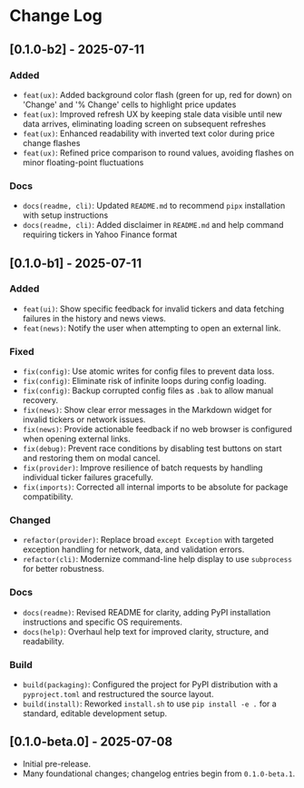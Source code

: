 # Change Log

## [0.1.0-b2] - 2025-07-11

### Added
-   `feat(ux)`: Added background color flash (green for up, red for down) on 'Change' and '% Change' cells to highlight price updates
-   `feat(ux)`: Improved refresh UX by keeping stale data visible until new data arrives, eliminating loading screen on subsequent refreshes
-   `feat(ux)`: Enhanced readability with inverted text color during price change flashes
-   `feat(ux)`: Refined price comparison to round values, avoiding flashes on minor floating-point fluctuations

### Docs

-   `docs(readme, cli)`: Updated `README.md` to recommend `pipx` installation with setup instructions
-   `docs(readme, cli)`: Added disclaimer in `README.md` and help command requiring tickers in Yahoo Finance format

## [0.1.0-b1] - 2025-07-11

### Added

-   `feat(ui)`: Show specific feedback for invalid tickers and data fetching failures in the history and news views.
-   `feat(news)`: Notify the user when attempting to open an external link.
  
### Fixed

-   `fix(config)`: Use atomic writes for config files to prevent data loss.
-   `fix(config)`: Eliminate risk of infinite loops during config loading.
-   `fix(config)`: Backup corrupted config files as `.bak` to allow manual recovery.
-   `fix(news)`: Show clear error messages in the Markdown widget for invalid tickers or network issues.
-   `fix(news)`: Provide actionable feedback if no web browser is configured when opening external links.
-   `fix(debug)`: Prevent race conditions by disabling test buttons on start and restoring them on modal cancel.
-   `fix(provider)`: Improve resilience of batch requests by handling individual ticker failures gracefully.
-   `fix(imports)`: Corrected all internal imports to be absolute for package compatibility.

### Changed

-   `refactor(provider)`: Replace broad `except Exception` with targeted exception handling for network, data, and validation errors.
-   `refactor(cli)`: Modernize command-line help display to use `subprocess` for better robustness.

### Docs

-   `docs(readme)`: Revised README for clarity, adding PyPI installation instructions and specific OS requirements.
-   `docs(help)`: Overhaul help text for improved clarity, structure, and readability.

### Build

-   `build(packaging)`: Configured the project for PyPI distribution with a `pyproject.toml` and restructured the source layout.
-   `build(install)`: Reworked `install.sh` to use `pip install -e .` for a standard, editable development setup.

## [0.1.0-beta.0] - 2025-07-08

-   Initial pre-release.
-   Many foundational changes; changelog entries begin from `0.1.0-beta.1`.
